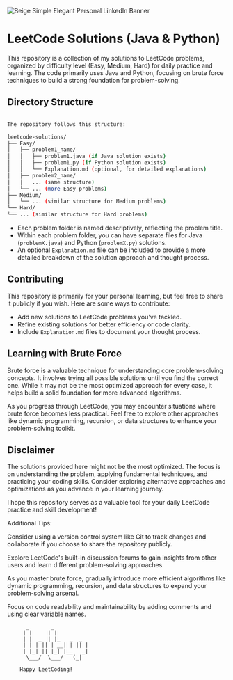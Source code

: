 ![Beige Simple Elegant Personal LinkedIn Banner](https://github.com/NareshKumar1553/Leetcode-Solutions/assets/89716658/0735988e-ef75-40a3-8ff2-c17ce9350385)

# LeetCode Solutions (Java & Python)

This repository is a collection of my solutions to LeetCode problems, organized by difficulty level (Easy, Medium, Hard) for daily practice and learning. The code primarily uses Java and Python, focusing on brute force techniques to build a strong foundation for problem-solving.

## Directory Structure

```bash

The repository follows this structure:

leetcode-solutions/
├── Easy/
│   ├── problem1_name/
│   │   ├── problem1.java (if Java solution exists)
│   │   ├── problem1.py (if Python solution exists)
│   │   └── Explanation.md (optional, for detailed explanations)
│   ├── problem2_name/
│   │   ... (same structure)
│   └── ... (more Easy problems)
├── Medium/
│   └── ... (similar structure for Medium problems)
└── Hard/
└── ... (similar structure for Hard problems)

```

- Each problem folder is named descriptively, reflecting the problem title.
- Within each problem folder, you can have separate files for Java (`problemX.java`) and Python (`problemX.py`) solutions.
- An optional `Explanation.md` file can be included to provide a more detailed breakdown of the solution approach and thought process.

## Contributing

This repository is primarily for your personal learning, but feel free to share it publicly if you wish. Here are some ways to contribute:

- Add new solutions to LeetCode problems you've tackled.
- Refine existing solutions for better efficiency or code clarity.
- Include `Explanation.md` files to document your thought process.

## Learning with Brute Force

Brute force is a valuable technique for understanding core problem-solving concepts. It involves trying all possible solutions until you find the correct one. While it may not be the most optimized approach for every case, it helps build a solid foundation for more advanced algorithms.

As you progress through LeetCode, you may encounter situations where brute force becomes less practical. Feel free to explore other approaches like dynamic programming, recursion, or data structures to enhance your problem-solving toolkit.

## Disclaimer

The solutions provided here might not be the most optimized. The focus is on understanding the problem, applying fundamental techniques, and practicing your coding skills. Consider exploring alternative approaches and optimizations as you advance in your learning journey.

I hope this repository serves as a valuable tool for your daily LeetCode practice and skill development!

Additional Tips:

Consider using a version control system like Git to track changes and collaborate if you choose to share the repository publicly.

Explore LeetCode's built-in discussion forums to gain insights from other users and learn different problem-solving approaches.

As you master brute force, gradually introduce more efficient algorithms like dynamic programming, recursion, and data structures to expand your problem-solving arsenal.

Focus on code readability and maintainability by adding comments and using clear variable names.

          _       _
         | |     | |
         | |  _  | |_   _  _
         | | | || | __| | || |
         | |_| || |_| |__   _|
          \___/  \___/   (_|

        Happy LeetCoding!



        
